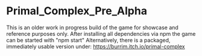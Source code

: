 # Primal_Complex_Pre_Alpha

This is an older work in progress build of the game for showcase and reference purposes only. After installing all dependencies via npm the game can be started with "npm start"
Alternatively, there is a packaged, immediately usable version under: https://burrim.itch.io/primal-complex
